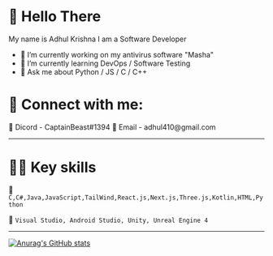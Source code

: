 # 👋 Hello There
My name is Adhul Krishna I am a Software Developer 

-  🔭 I’m currently working on my antivirus software "Masha"
-  🌱 I’m currently learning DevOps / Software Testing
-  💬 Ask me about Python / JS / C / C++
<h1> 📢 Connect with me: </h1>
 💬 Dicord - CaptainBeast#1394
 📧 Email - adhul410@gmail.com

 
 -----------------------------------------------------------------------------------------
 
 <h1>🤹‍♀️ Key skills </h1>
 
 💬 `C,C#,Java,JavaScript,TailWind,React.js,Next.js,Three.js,Kotlin,HTML,Python`
 
 📖 `Visual Studio, Android Studio, Unity, Unreal Engine 4`
  
 ---------------------------------------------------------------------------------------
 
 [![Anurag's GitHub stats](https://github-readme-stats.vercel.app/api?username=ShadowEmperorYT)](https://github.com/anuraghazra/github-readme-stats)

 
